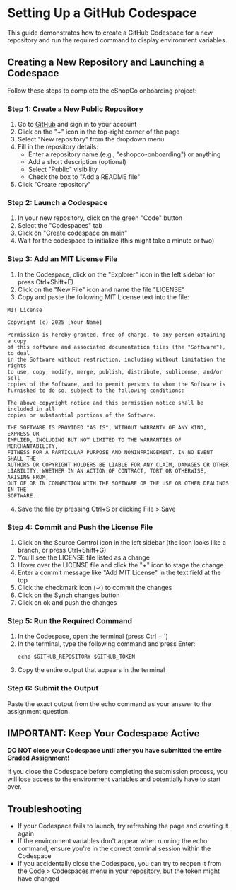 # Setting Up a GitHub Codespace

This guide demonstrates how to create a GitHub Codespace for a new repository and run the required command to display environment variables.

## Creating a New Repository and Launching a Codespace

Follow these steps to complete the eShopCo onboarding project:

### Step 1: Create a New Public Repository

1. Go to [GitHub](https://github.com/) and sign in to your account
2. Click on the "+" icon in the top-right corner of the page
3. Select "New repository" from the dropdown menu
4. Fill in the repository details:
   - Enter a repository name (e.g., "eshopco-onboarding") or anything
   - Add a short description (optional)
   - Select "Public" visibility
   - Check the box to "Add a README file"
5. Click "Create repository"

### Step 2: Launch a Codespace

1. In your new repository, click on the green "Code" button
2. Select the "Codespaces" tab
3. Click on "Create codespace on main"
4. Wait for the codespace to initialize (this might take a minute or two)

### Step 3: Add an MIT License File

1. In the Codespace, click on the "Explorer" icon in the left sidebar (or press Ctrl+Shift+E)
2. Click on the "New File" icon and name the file "LICENSE"
3. Copy and paste the following MIT License text into the file:

```
MIT License

Copyright (c) 2025 [Your Name]

Permission is hereby granted, free of charge, to any person obtaining a copy
of this software and associated documentation files (the "Software"), to deal
in the Software without restriction, including without limitation the rights
to use, copy, modify, merge, publish, distribute, sublicense, and/or sell
copies of the Software, and to permit persons to whom the Software is
furnished to do so, subject to the following conditions:

The above copyright notice and this permission notice shall be included in all
copies or substantial portions of the Software.

THE SOFTWARE IS PROVIDED "AS IS", WITHOUT WARRANTY OF ANY KIND, EXPRESS OR
IMPLIED, INCLUDING BUT NOT LIMITED TO THE WARRANTIES OF MERCHANTABILITY,
FITNESS FOR A PARTICULAR PURPOSE AND NONINFRINGEMENT. IN NO EVENT SHALL THE
AUTHORS OR COPYRIGHT HOLDERS BE LIABLE FOR ANY CLAIM, DAMAGES OR OTHER
LIABILITY, WHETHER IN AN ACTION OF CONTRACT, TORT OR OTHERWISE, ARISING FROM,
OUT OF OR IN CONNECTION WITH THE SOFTWARE OR THE USE OR OTHER DEALINGS IN THE
SOFTWARE.
```

4. Save the file by pressing Ctrl+S or clicking File > Save

### Step 4: Commit and Push the License File

1. Click on the Source Control icon in the left sidebar (the icon looks like a branch, or press Ctrl+Shift+G)
2. You'll see the LICENSE file listed as a change
3. Hover over the LICENSE file and click the "+" icon to stage the change
4. Enter a commit message like "Add MIT License" in the text field at the top
5. Click the checkmark icon (✓) to commit the changes
6. Click on the Synch changes button
7. Click on ok and push the changes

### Step 5: Run the Required Command

1. In the Codespace, open the terminal (press Ctrl + `)
2. In the terminal, type the following command and press Enter:
   ```
   echo $GITHUB_REPOSITORY $GITHUB_TOKEN
   ```
3. Copy the entire output that appears in the terminal

### Step 6: Submit the Output

Paste the exact output from the echo command as your answer to the assignment question.

## IMPORTANT: Keep Your Codespace Active

**DO NOT close your Codespace until after you have submitted the entire Graded Assignment!**

If you close the Codespace before completing the submission process, you will lose access to the environment variables and potentially have to start over.

## Troubleshooting

- If your Codespace fails to launch, try refreshing the page and creating it again
- If the environment variables don't appear when running the echo command, ensure you're in the correct terminal session within the Codespace
- If you accidentally close the Codespace, you can try to reopen it from the Code > Codespaces menu in your repository, but the token might have changed
